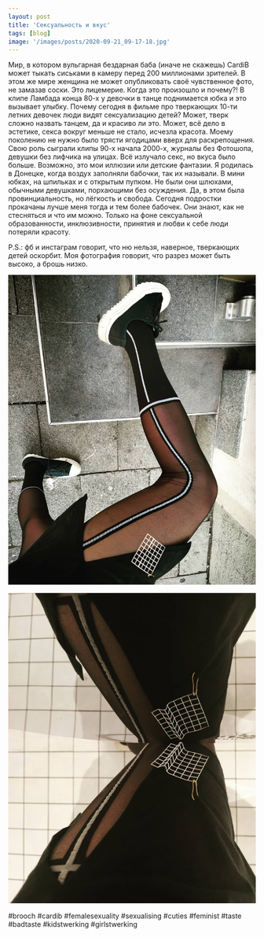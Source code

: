 ```yaml
---
layout: post
title: 'Сексуальность и вкус'
tags: [blog]
image: '/images/posts/2020-09-21_09-17-18.jpg'
---
```


Мир, в котором вульгарная бездарная баба (иначе не скажешь) CardiB может тыкать сиськами в камеру перед 200 миллионами зрителей. В этом же мире женщина не может опубликовать своё чувственное фото, не замазав соски. Это лицемерие. Когда это произошло и почему?! В клипе Ламбада конца 80-х  у девочки в танце поднимается юбка и это вызывает улыбку. Почему сегодня в фильме про тверкающих 10-ти летних девочек люди видят сексуализацию детей? Может, тверк сложно назвать танцем, да и красиво ли это. Может, всё дело в эстетике, секса вокруг меньше не стало, исчезла красота. Моему поколению не нужно было трясти ягодицами вверх для раскрепощения. Свою роль сыграли клипы 90-х начала 2000-х, журналы без Фотошопа, девушки без лифчика на улицах. Всё излучало секс, но вкуса было больше. Возможно, это мои иллюзии или детские фантазии. Я родилась в Донецке, когда воздух заполняли бабочки, так их называли. В мини юбках, на шпильках и с открытым пупком. Не были они шлюхами, обычными девушками, порхающими без осуждения. Да, в этом была провинциальность, но лёгкость и свобода. Сегодня подростки прокачаны лучше меня тогда и тем более бабочек. Они знают, как не стесняться и что им можно. Только на фоне сексуальной образованности, инклюзивности, принятия и любви к себе люди потеряли красоту. 

P.S.: фб и инстаграм говорит, что ню нельзя, наверное, тверкающих детей оскорбит. Моя фотография говорит, что разрез может быть высоко, а брошь низко.

![Alt](/images/posts/2020-09-21_09-17-18_2.jpg)

![Alt](/images/posts/2020-09-21_09-17-18_3.jpg)

#brooch #cardib #femalesexuality #sexualising #cuties #feminist #taste #badtaste #kidstwerking #girlstwerking
